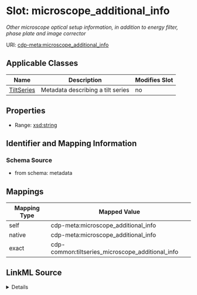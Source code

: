 

# Slot: microscope_additional_info


_Other microscope optical setup information, in addition to energy filter, phase plate and image corrector_



URI: [cdp-meta:microscope_additional_info](metadatamicroscope_additional_info)



<!-- no inheritance hierarchy -->





## Applicable Classes

| Name | Description | Modifies Slot |
| --- | --- | --- |
| [TiltSeries](TiltSeries.md) | Metadata describing a tilt series |  no  |







## Properties

* Range: [xsd:string](http://www.w3.org/2001/XMLSchema#string)





## Identifier and Mapping Information







### Schema Source


* from schema: metadata




## Mappings

| Mapping Type | Mapped Value |
| ---  | ---  |
| self | cdp-meta:microscope_additional_info |
| native | cdp-meta:microscope_additional_info |
| exact | cdp-common:tiltseries_microscope_additional_info |




## LinkML Source

<details>
```yaml
name: microscope_additional_info
description: Other microscope optical setup information, in addition to energy filter,
  phase plate and image corrector
from_schema: metadata
exact_mappings:
- cdp-common:tiltseries_microscope_additional_info
rank: 1000
alias: microscope_additional_info
owner: TiltSeries
domain_of:
- TiltSeries
range: string
inlined: true
inlined_as_list: true

```
</details>

